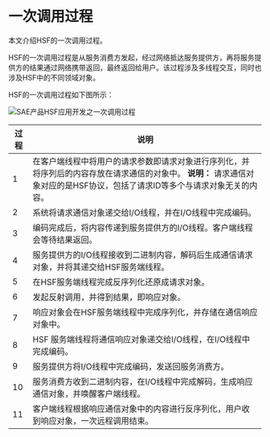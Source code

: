 # 一次调用过程

本文介绍HSF的一次调用过程。

HSF的一次调用过程是从服务消费方发起，经过网络抵达服务提供方，再将服务提供方的结果通过网络携带返回，最终返回给用户。该过程涉及多线程交互，同时也涉及HSF中的不同领域对象。

HSF的一次调用过程如下图所示：

![SAE产品HSF应用开发之一次调用过程](https://static-aliyun-doc.oss-accelerate.aliyuncs.com/assets/img/zh-CN/0445559951/p65644.png)

|过程|说明|
|--|--|
|1|在客户端线程中将用户的请求参数即请求对象进行序列化，并将序列后的内容存放在请求通信的对象中。 **说明：** 请求通信对象对应的是HSF协议，包括了请求ID等多个与请求对象无关的内容。 |
|2|系统将请求通信对象递交给I/O线程，并在I/O线程中完成编码。|
|3|编码完成后，将内容传递到服务提供方的I/O线程。客户端线程会等待结果返回。|
|4|服务提供方的I/O线程接收到二进制内容，解码后生成通信请求对象，并将其递交给HSF服务端线程。|
|5|在HSF服务端线程完成反序列化还原成请求对象。|
|6|发起反射调用，并得到结果，即响应对象。|
|7|响应对象会在HSF服务端线程中完成序列化，并存储在通信响应对象中。|
|8|HSF 服务端线程将通信响应对象递交给I/O线程，在I/O线程中完成编码。|
|9|服务提供方将I/O线程中完成编码，发送回服务消费方。|
|10|服务消费方收到二进制内容，在I/O线程中完成解码，生成响应通信对象，并唤醒客户端线程。|
|11|客户端线程根据响应通信对象中的内容进行反序列化，用户收到响应对象，一次远程调用结束。|

